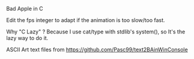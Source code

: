 Bad Apple in C

Edit the fps integer to adapt if the animation is too slow/too fast.

Why "C Lazy" ?
Because I use cat/type with stdlib's system(), so It's the lazy way to do it.

ASCII Art text files from https://github.com/Pasc99/text2BAinWinConsole
